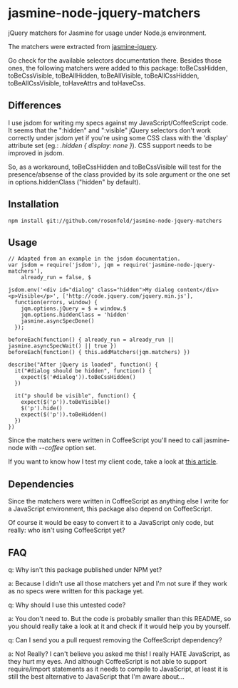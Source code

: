jasmine-node-jquery-matchers
======

jQuery matchers for Jasmine for usage under Node.js environment.

The matchers were extracted from [jasmine-jquery](https://github.com/velesin/jasmine-jquery).

Go check for the available selectors documentation there. Besides those ones, the following
matchers were added to this package: toBeCssHidden, toBeCssVisible, toBeAllHidden, toBeAllVisible,
toBeAllCssHidden, toBeAllCssVisible, toHaveAttrs and toHaveCss.

Differences
------

I use jsdom for writing my specs against my JavaScript/CoffeeScript code.
It seems that the ":hidden" and ":visible" jQuery selectors don't work
correctly under jsdom yet if you're using some CSS class with the 'display'
attribute set (eg.: _.hidden { display: none }_). CSS support needs to be improved in jsdom.

So, as a workaround, toBeCssHidden and toBeCssVisible will test for the
presence/absense of the class provided by its sole argument or the one set in
options.hiddenClass ("hidden" by default).

Installation
------

    npm install git://github.com/rosenfeld/jasmine-node-jquery-matchers

Usage
------

    // Adapted from an example in the jsdom documentation.
    var jsdom = require('jsdom'), jqm = require('jasmine-node-jquery-matchers'),
        already_run = false, $

    jsdom.env('<div id="dialog" class="hidden">My dialog content</div><p>Visible</p>', ['http://code.jquery.com/jquery.min.js'],
      function(errors, window) {
        jqm.options.jQuery = $ = window.$
        jqm.options.hiddenClass = 'hidden'
        jasmine.asyncSpecDone()
      });

    beforeEach(function() { already_run = already_run || jasmine.asyncSpecWait() || true })
    beforeEach(function() { this.addMatchers(jqm.matchers) })

    describe("After jQuery is loaded", function() {
      it("#dialog should be hidden", function() {
        expect($('#dialog')).toBeCssHidden()
      })

      it("p should be visible", function() {
        expect($('p')).toBeVisible()
        $('p').hide()
        expect($('p')).toBeHidden()
      })
    })

Since the matchers were written in CoffeeScript you'll need to call jasmine-node with _--coffee_ option set.

If you want to know how I test my client code, take a look at
[this article](http://rosenfeld.heroku.com/en/articles/programming/2011-10-05-testing-javascript-with-node-jasmine-and-sinon).

Dependencies
------

Since the matchers were written in CoffeeScript as anything else I write for
a JavaScript environment, this package also depend on CoffeeScript.

Of course it would be easy to convert it to a JavaScript only code, but really: who
isn't using CoffeeScript yet?

FAQ
------

q: Why isn't this package published under NPM yet?

a: Because I didn't use all those matchers yet and I'm not sure if they work
as no specs were written for this package yet.

q: Why should I use this untested code?

a: You don't need to. But the code is probably smaller than this README, so you
should really take a look at it and check if it would help you by yourself.

q: Can I send you a pull request removing the CoffeeScript dependency?

a: No! Really? I can't believe you asked me this! I really HATE JavaScript, as
they hurt my eyes. And although CoffeeScript is not able to support require/import
statements as it needs to compile to JavaScript, at least it is still the best
alternative to JavaScript that I'm aware about...
